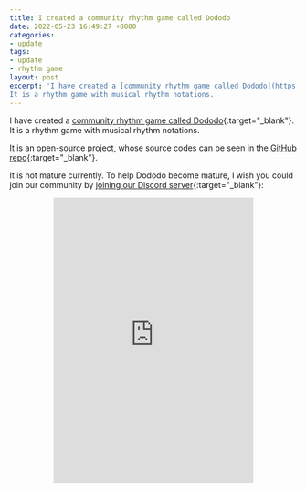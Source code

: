 ```yaml
---
title: I created a community rhythm game called Dododo
date: 2022-05-23 16:49:27 +0800
categories:
- update
tags:
- update
- rhythm game
layout: post
excerpt: 'I have created a [community rhythm game called Dododo](https://dododogame.github.io){:target="_blank"}.
It is a rhythm game with musical rhythm notations.'
---
```


I have created a [community rhythm game called Dododo](https://dododogame.github.io){:target="_blank"}.
It is a rhythm game with musical rhythm notations.

It is an open-source project, whose source codes can be seen in the [GitHub repo](https://github.com/dododogame/dododo){:target="_blank"}.

It is not mature currently.
To help Dododo become mature, I wish you could join our community by [joining our Discord server](https://discord.gg/yYdMw5hm2K){:target="_blank"}:

<p style="text-align: center"><iframe src="https://discord.com/widget?id=977458815794552842&theme=dark" width="350" height="500" allowtransparency="true" frameborder="0" sandbox="allow-popups allow-popups-to-escape-sandbox allow-same-origin allow-scripts"></iframe></p>
